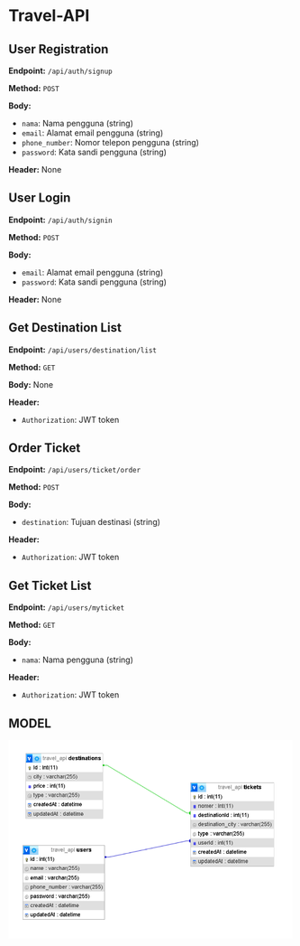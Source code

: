 # Travel-API

## User Registration

**Endpoint:** `/api/auth/signup`

**Method:** `POST`

**Body:**
- `nama`: Nama pengguna (string)
- `email`: Alamat email pengguna (string)
- `phone_number`: Nomor telepon pengguna (string)
- `password`: Kata sandi pengguna (string)

**Header:** None

## User Login

**Endpoint:** `/api/auth/signin`

**Method:** `POST`

**Body:**
- `email`: Alamat email pengguna (string)
- `password`: Kata sandi pengguna (string)

**Header:** None

## Get Destination List

**Endpoint:** `/api/users/destination/list`

**Method:** `GET`

**Body:** None

**Header:**
- `Authorization`: JWT token

## Order Ticket

**Endpoint:** `/api/users/ticket/order`

**Method:** `POST`

**Body:**
- `destination`: Tujuan destinasi (string)

**Header:**
- `Authorization`: JWT token

## Get Ticket List

**Endpoint:** `/api/users/myticket`

**Method:** `GET`

**Body:**
- `nama`: Nama pengguna (string)

**Header:**
- `Authorization`: JWT token

## MODEL
![Model Diagram](models.png)
